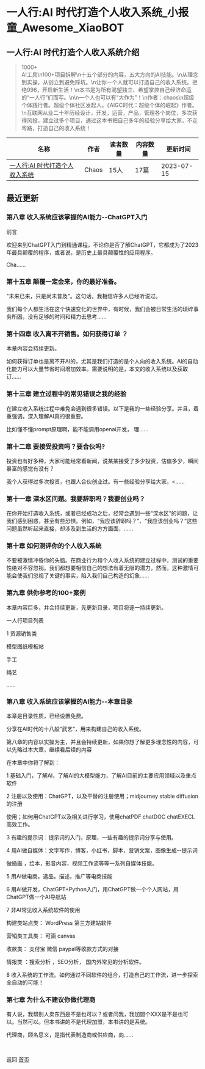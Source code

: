 # 一人行:AI 时代打造个人收入系统_小报童_Awesome_XiaoBOT

## 一人行:AI 时代打造个人收入系统介绍
> 1000+  
AI工具\n100+项目拆解\n十五个部分的内容，五大方向的AI技能。\n从理念到实操，从创立到避免踩坑。\n让你一个人就可以打造自己的收入系统。拒绝996，开启新生活！\n本书是为所有渴望独立、希望掌控自己经济命运的“一人行”们而写。\n\n一个人也可以有“大作为”！\n作者：chaos\n超级个体践行者。超级个体社区发起人。《AIGC时代：超级个体的崛起》作者。\n互联网从业二十年历经设计，开发，运营，产品，管理各个岗位，多次获得风投，建立过多个项目，通过这本书把自己多年的经验分享给大家，不走弯路，打造自己的收入系统！  
  


|名称|作者|读者数量|内容数量|更新时间|
|---|---|---|---|---|
|[一人行:AI 时代打造个人收入系统](https://xiaobot.net/p/No996?refer=0b133df9-27dc-423b-8101-639049001c13)|Chaos|15人|17篇|2023-07-15|

## 最近更新
### 第八章 收入系统应该掌握的AI能力--ChatGPT入门

前言

欢迎来到ChatGPT入门到精通课程，不论你是否了解ChatGPT，它都成为了2023年最具颠覆的程序，或者说，是历史上最具颠覆性的应用程序。

Cha......

### 第十五章 颠覆一定会来，你的最好准备。

"未来已来，只是尚未普及"。这句话，我相信许多人已经听说过。

我们每个人都生活在这个快速变化的世界中，有时候，我们会被日常生活的琐碎事务所困，没有足够的时间和精力去思考......

### 第十四章 收入离不开销售。如何获得订单 ？

本章内容会持续更新。

如何获得订单也是离不开AI的，尤其是我们打造的是个人向的收入系统。AI的自动化能力可以大量节省时间增加效率。需要说明的是，本文的收入系统以及获取订......

### 第十三章 建立过程中的常见错误之我的经验

在建立收入系统过程中难免会遇到很多错误。以下是我的一些经验分享。并且，着重强调，深入理解AI真的很重要。

比如懂不懂prompt原理啊，能不能调用openai开发， 理......

### 第十二章 要接受投资吗？要合伙吗?

投资也有好多种，大家可能经常看新闻，说某某接受了多少投资，估值多少，瞬间暴富的感觉有没有？

我个人获得过多次投资，也跟人合伙创业过。有一些经验分享给大家。<......

### 第十一章 深水区问题。我要辞职吗？我要创业吗？

在你开始打造收入系统，或者已经成功之后，经常会遇到一些“深水区”的问题，让我们感到困惑，甚至有些恐惧。例如，“我应该辞职吗？”、“我应该创业吗？”这些问题虽然听起来直接，却涉及到生活的方方面面，......

### 第十章 如何测评你的个人收入系统

不要被激情冲昏你的头脑。在商业行为和个人收入系统的建立过程中，测试的重要性绝对不容忽视。我们都想要相信自己的想法有着无限的潜力，然而，这种激情可能会使我们忽视了关键的事实，陷入我们自己构造的幻象......

### 第九章 供你参考的100+案例

本章内容巨多，并会持续更新，先更新目录，项目将逐一持续更新。

一人行项目列表

1 资源销售类

模型图纸模板站

手工

绳艺

......

### 第八章 收入系统应该掌握的AI能力--本章目录

本章是目录性质，已经设置免费。

分享在AI时代的十八般“武艺”，用来构建自己的收入系统。

第八章的内容以实操为主，并且会持续更新，如果你想了解更多理念性的内容，可以先略过本大章，继续看后续的内容

在本章中你将了解到：

1 基础入门，了解AI，了解AI的大模型能力，了解AI目前的主要应用领域以及重点软件

2 注册以及使用：ChatGPT，以及平替的注册使用；midjourney stable diffusion 的注册

使用；如何用ChatGPT以及相关进行学习，使用chatPDF chatDOC chatEXECL高效工作。

3 有趣的提示词：提示词的入门，原理，一些有趣的提示词分享与使用。

4 用AI做自媒体：文字写作，博客，小红书，脚本，营销文案，图像生成--提示词

做插画 ，绘本，影音内容，视频工作流等等一系列自媒体技能。

5 用AI做电商，选品，描述，推广等电商技能

6 用AI做开发，ChatGPT+Python入门，用ChatGPT做一个个人网站，用ChatGPT做一个AI导航站

7 非AI常见收入系统软件的使用

构建类站点类： WordPress 第三方建站软件

营销类工具类： 可画 canvas

收款类： 支付宝 微信 paypal等收款方式的对接

情报类 ：搜索分析 ，SEO分析， 国内外常见的分析软件。

8 收入系统的工作流。如何通过不同软件的组合，打造自己的工作流，进一步探索全自动的可能！

### 第七章 为什么不建议你做代理商

 有人说，我帮别人卖东西是不是也可以？或者问我，我加盟个XXX是不是也可以。当然可以。但本书讲的不是代理加盟，本书讲的是系统。

代理商，顾名思义，是指代表制造商或供应商，向......


<a href="https://github.com/Reno9527/awesome-xiaobot" style="color: white; text-decoration: none;">awesome-xiaobot</a>

返回 [首页](../README.md)
